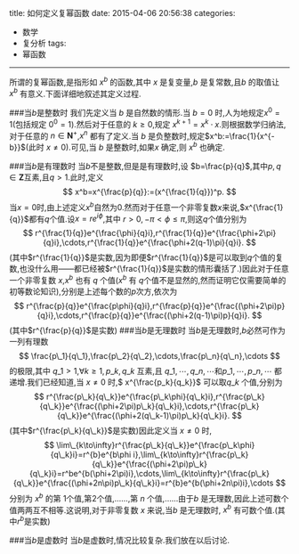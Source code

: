 title: 如何定义复幂函数
date: 2015-04-06 20:56:38
categories:
- 数学
- 复分析
tags:
- 幂函数
---
所谓的复幂函数,是指形如 $x^b$ 的函数,其中 $x$ 是复变量,$b$ 是复常数,且$b$ 的取值让 $x^b$ 有意义.下面详细地叙述其定义过程.

###当$b$是整数时
我们先定义当 $b$ 是自然数的情形.当 $b=0$ 时,人为地规定$x^0=1$(包括规定 $0^0=1$).然后对于任意的 $k\geq 0$,规定 $x^{k+1}=x^k\cdot x$.则根据数学归纳法,对于任意的 $n\in \mathbf{N}^{+}$,$x^n$ 都有了定义.当 $b$ 是负整数时,规定$x^b:=\frac{1}{x^{-b}}$(此时 $x\neq 0$).可见,当 $b$ 是整数时,如果$x$ 确定,则 $x^b$ 也确定.

###当$b$是有理数时
当$b$不是整数,但是是有理数时,设 $b=\frac{p}{q}$,其中$p,q\in \mathbf{Z}$互素,且$q>1$.此时,定义
$$
x^b=x^{\frac{p}{q}}:=(x^{\frac{1}{q}})^p.
$$
当$x=0$时,由上述定义$x^b$自然为$0$.然而对于任意一个非零复数$x$来说,$x^{\frac{1}{q}}$都有$q$个值.设$x=re^{i\phi}$,其中 $r>0,-\pi<\phi\leq \pi$,则这$q$个值分别为
$$
r^{\frac{1}{q}}e^{\frac{\phi}{q}i},r^{\frac{1}{q}}e^{\frac{\phi+2\pi}{q}i},\cdots,r^{\frac{1}{q}}e^{\frac{\phi+2(q-1)\pi}{q}i}.
$$
(其中$r^{\frac{1}{q}}$是实数,因为即便$r^{\frac{1}{q}}$是可以取到$q$个值的复数,也没什么用——都已经被$r^{\frac{1}{q}}$是实数的情形囊括了.)因此对于任意一个非零复数 $x$,$x^b$ 也有 $q$ 个值($x^b$ 有 $q$个值不是显然的,然而证明它仅需要简单的初等数论知识),分别是上述每个数的$p$次方,依次为
$$
r^{\frac{p}{q}}e^{\frac{p\phi}{q}i},r^{\frac{p}{q}}e^{\frac{(\phi+2\pi)p}{q}i},\cdots,r^{\frac{p}{q}}e^{\frac{(\phi+2(q-1)\pi)p}{q}i}.
$$
(其中$r^{\frac{p}{q}}$是实数)
###当$b$是无理数时
当$b$是无理数时,$b$必然可作为一列有理数
$$
\frac{p\_1}{q\_1},\frac{p\_2}{q\_2},\cdots,\frac{p\_n}{q\_n},\cdots
$$
的极限,其中 $q\_1>1$,$\forall k\geq 1,p\_k,q\_k$ 互素,且 $q\_1,\cdots,q\_n,\cdots$和$p\_1,\cdots,p\_{n},\cdots$ 都递增.我们已经知道,当 $x\neq 0$ 时,$ x^{\frac{p\_k}{q\_k}}$ 可以取$q\_k$ 个值,分别为
$$
r^{\frac{p\_k}{q\_k}}e^{\frac{p\_k\phi}{q\_k}i},r^{\frac{p\_k}{q\_k}}e^{\frac{(\phi+2\pi)p\_k}{q\_k}i},\cdots,r^{\frac{p\_k}{q\_k}}e^{\frac{(\phi+2(q\_k-1)\pi)p\_k}{q\_k}i}.
$$
(其中$r^{\frac{p\_k}{q\_k}}$是实数)因此定义当 $x\neq 0$ 时,
$$
\lim\_{k\to\infty}r^{\frac{p\_k}{q\_k}}e^{\frac{p\_k\phi}{q\_k}i}=r^{b}e^{b\phi
i},\lim\_{k\to\infty}r^{\frac{p\_k}{q\_k}}e^{\frac{(\phi+2\pi)p\_k}{q\_k}i}=r^be^{b(\phi+2\pi)i},\cdots,\lim\_{k\to\infty}r^{\frac{p\_k}{q\_k}}e^{\frac{(\phi+2n\pi)p\_k}{q\_k}i}=r^{b}e^{b(\phi+2n\pi)i},\cdots
$$
分别为 $x^b$ 的第 $1$个值,第$2$个值,……,第 $n$ 个值,……由于$b$ 是无理数,因此上述可数个值两两互不相等.这说明,对于非零复数 $x$ 来说,当$b$ 是无理数时, $x^b$ 有可数个值.(其中$r^{b}$是实数)

###当$b$是虚数时
当$b$是虚数时,情况比较复杂.我们放在以后讨论.
